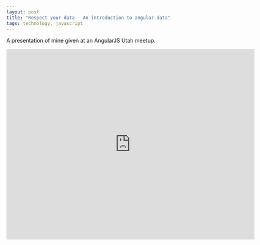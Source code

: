 ```yaml
---
layout: post
title: "Respect your data - An introduction to angular-data"
tags: technology, javascript
---
```

A presentation of mine given at an AngularJS Utah meetup.

<div>
<iframe src="http://slides.com/jdobry/angularjs-respect-your-data/embed" width="650" height="500" scrolling="no" frameborder="0" webkitallowfullscreen="webkitallowfullscreen" mozallowfullscreen="mozallowfullscreen" allowfullscreen="allowfullscreen">
</iframe>
</div>